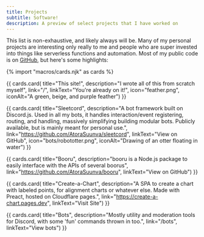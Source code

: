 ```yaml
---
title: Projects
subtitle: Software!
description: A preview of select projects that I have worked on
---
```


This list is non-exhaustive, and likely always will be. Many of my personal projects are interesting only really to me and people who are super invested into things like serverless functions and automation. Most of my public code is on [GitHub](https://github.com/AtoraSuunva), but here's some highlights:

{% import "macros/cards.njk" as cards %}

{{ cards.card(
  title="This site!",
  description="I wrote all of this from scratch myself",
  link="/",
  linkText="You're already on it!",
  icon="feather.png",
  iconAlt="A green, beige, and purple feather") }}

{{ cards.card(
  title="Sleetcord",
  description="A bot framework built on Discord.js. Used in all my bots, it handles interaction/event registering, routing, and handling, massively simplifying building modular bots. Publicly available, but is mainly meant for personal use.",
  link="https://github.com/AtoraSuunva/sleetcord",
  linkText="View on GitHub",
  icon="bots/robototter.png",
  iconAlt="Drawing of an otter floating in water") }}

{{ cards.card(
  title="Booru",
  description="booru is a Node.js package to easily interface with the APIs of several boorus",
  link="https://github.com/AtoraSuunva/booru",
  linkText="View on GitHub") }}

{{ cards.card(
  title="Create-a-Chart",
  description="A SPA to create a chart with labeled points, for alignment charts or whatever else. Made with Preact, hosted on Cloudflare pages.",
  link="https://create-a-chart.pages.dev",
  linkText="Visit Site") }}

{{ cards.card(
  title="Bots",
  description="Mostly utility and moderation tools for Discord, with some 'fun' commands thrown in too.",
  link="/bots",
  linkText="View bots") }}
